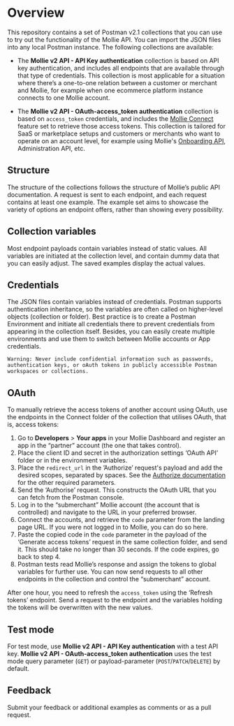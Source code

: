 # Overview

This repository contains a set of Postman v2.1 collections that you can use to try out the functionality of the Mollie API. You can import the JSON files into any local Postman instance. The following collections are available:

* The **Mollie v2 API - API Key authentication** collection is based on API key authentication, and includes all endpoints that are available through that type of credentials. This collection is most applicable for a situation where there’s a one-to-one relation between a customer or merchant and Mollie, for example when one ecommerce platform instance connects to one Mollie account.

* The **Mollie v2 API - OAuth-access_token authentication** collection is based on `access_token` credentials, and includes the [Mollie Connect](https://docs.mollie.com/connect/overview) feature set to retrieve those access tokens. This collection is tailored for SaaS or marketplace setups and customers or merchants who want to operate on an account level, for example using Mollie's [Onboarding API](https://docs.mollie.com/reference/v2/onboarding-api/overview), Administration API, etc.

## Structure
The structure of the collections follows the structure of Mollie’s public API documentation. A request is sent to each endpoint, and each request contains at least one example. The example set aims to showcase the variety of options an endpoint offers, rather than showing every possibility.

## Collection variables
Most endpoint payloads contain variables instead of static values. All variables are initiated at the collection level, and contain dummy data that you can easily adjust. The saved examples display the actual values.

## Credentials
The JSON files contain variables instead of credentials. Postman supports authentication inheritance, so the variables are often called on higher-level objects (collection or folder). Best practice is to create a Postman Environment and initiate all credentials there to prevent credentials from appearing in the collection itself. Besides, you can easily create multiple environments and use them to switch between Mollie accounts or App credentials.
```
Warning: Never include confidential information such as passwords, authentication keys, or oAuth tokens in publicly accessible Postman workspaces or collections.
```
## OAuth
To manually retrieve the access tokens of another account using OAuth, use the endpoints in the Connect folder of the collection that utilises OAuth, that is, access tokens:

1. Go to **Developers** > **Your apps** in your Mollie Dashboard and register an app in the “partner” account (the one that takes control).
2. Place the client ID and secret in the authorization settings ‘OAuth API’ folder or in the environment variables.
3. Place the `redirect_url` in the ’Authorize’ request's payload and add the desired scopes, separated by spaces. See the [Authorize documentation](https://docs.mollie.com/reference/oauth2/authorize) for the other required parameters.
4. Send the ‘Authorise’ request. This constructs the OAuth URL that you can fetch from the Postman console.
5. Log in to the “submerchant” Mollie account (the account that is controlled) and navigate to the URL in your preferred browser.
6. Connect the accounts, and retrieve the `code` parameter from the landing page URL. If you were not logged in to Mollie, you can do so here.
7. Paste the copied code in the `code` parameter in the payload of the ‘Generate access tokens’ request in the same collection folder, and send it. This should take no longer than 30 seconds. If the code expires, go back to step 4.
8. Postman tests read Mollie’s response and assign the tokens to global variables for further use. You can now send requests to all other endpoints in the collection and control the “submerchant” account.

After one hour, you need to refresh the `access_token` using the ‘Refresh tokens’ endpoint. Send a request to the endpoint and the variables holding the tokens will be overwritten with the new values.

## Test mode
For test mode, use **Mollie v2 API - API Key authentication** with a test API key. **Mollie v2 API - OAuth-access_token authentication** uses the test mode query parameter (`GET`) or payload-parameter (`POST`/`PATCH`/`DELETE`) by default.

## Feedback
Submit your feedback or additional examples as comments or as a pull request.
